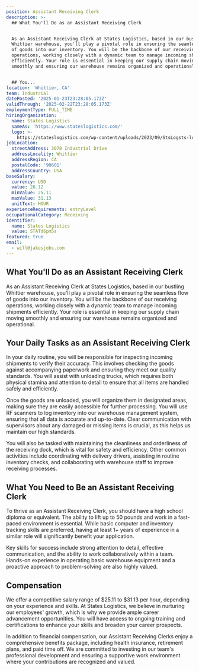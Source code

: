 ```yaml
---
position: Assistant Receiving Clerk
description: >-
  ## What You'll Do as an Assistant Receiving Clerk


  As an Assistant Receiving Clerk at States Logistics, based in our bustling
  Whittier warehouse, you'll play a pivotal role in ensuring the seamless flow
  of goods into our inventory. You will be the backbone of our receiving
  operations, working closely with a dynamic team to manage incoming shipments
  efficiently. Your role is essential in keeping our supply chain moving
  smoothly and ensuring our warehouse remains organized and operational.


  ## You...
location: 'Whittier, CA'
team: Industrial
datePosted: '2025-01-23T23:28:05.173Z'
validThrough: '2025-02-22T23:28:05.173Z'
employmentType: FULL_TIME
hiringOrganization:
  name: States Logistics
  sameAs: 'https://www.stateslogistics.com/'
  logo: >-
    https://stateslogistics.com/wp-content/uploads/2023/09/StsLogsts-logo-170x170px.png
jobLocation:
  streetAddress: 3078 Industrial Drive
  addressLocality: Whittier
  addressRegion: CA
  postalCode: '90601'
  addressCountry: USA
baseSalary:
  currency: USD
  value: 28.12
  minValue: 25.11
  maxValue: 31.13
  unitText: HOUR
experienceRequirements: entryLevel
occupationalCategory: Receiving
identifier:
  name: States Logistics
  value: STATd6pm5s
featured: true
email:
  - will@jakesjobs.com
---
```




## What You'll Do as an Assistant Receiving Clerk

As an Assistant Receiving Clerk at States Logistics, based in our bustling Whittier warehouse, you'll play a pivotal role in ensuring the seamless flow of goods into our inventory. You will be the backbone of our receiving operations, working closely with a dynamic team to manage incoming shipments efficiently. Your role is essential in keeping our supply chain moving smoothly and ensuring our warehouse remains organized and operational.

## Your Daily Tasks as an Assistant Receiving Clerk

In your daily routine, you will be responsible for inspecting incoming shipments to verify their accuracy. This involves checking the goods against accompanying paperwork and ensuring they meet our quality standards. You will assist with unloading trucks, which requires both physical stamina and attention to detail to ensure that all items are handled safely and efficiently.

Once the goods are unloaded, you will organize them in designated areas, making sure they are easily accessible for further processing. You will use RF scanners to log inventory into our warehouse management system, ensuring that all data is accurate and up-to-date. Clear communication with supervisors about any damaged or missing items is crucial, as this helps us maintain our high standards.

You will also be tasked with maintaining the cleanliness and orderliness of the receiving dock, which is vital for safety and efficiency. Other common activities include coordinating with delivery drivers, assisting in routine inventory checks, and collaborating with warehouse staff to improve receiving processes.

## What You Need to Be an Assistant Receiving Clerk

To thrive as an Assistant Receiving Clerk, you should have a high school diploma or equivalent. The ability to lift up to 50 pounds and work in a fast-paced environment is essential. While basic computer and inventory tracking skills are preferred, having at least 1+ years of experience in a similar role will significantly benefit your application.

Key skills for success include strong attention to detail, effective communication, and the ability to work collaboratively within a team. Hands-on experience in operating basic warehouse equipment and a proactive approach to problem-solving are also highly valued.

## Compensation

We offer a competitive salary range of $25.11 to $31.13 per hour, depending on your experience and skills. At States Logistics, we believe in nurturing our employees' growth, which is why we provide ample career advancement opportunities. You will have access to ongoing training and certifications to enhance your skills and broaden your career prospects.

In addition to financial compensation, our Assistant Receiving Clerks enjoy a comprehensive benefits package, including health insurance, retirement plans, and paid time off. We are committed to investing in our team's professional development and ensuring a supportive work environment where your contributions are recognized and valued.
